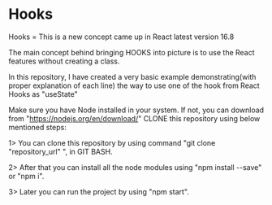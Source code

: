 # Hooks


Hooks = This is a new concept came up in React latest version 16.8

The main concept behind bringing HOOKS into picture is to use the React features without creating a class.

In this repository, I have created a very basic example demonstrating(with proper explanation of each line) the way to use one of the hook from React Hooks as "useState"

Make sure you have Node installed in your system. If not, you can download from "https://nodejs.org/en/download/"
CLONE this repository using below mentioned steps: 

  1> You can clone this repository by using command "git clone "repository_url" ", in GIT BASH.
  
  2> After that you can install all the node modules using "npm install --save" or "npm i".
  
  3> Later you can run the project by using "npm start".
